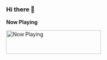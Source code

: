 ### Hi there 👋

**Now Playing**

<a href="https://spotify-currently.vercel.app/now-playing?open">
    <img src="https://spotify-currently.vercel.app/now-playing" width="256" height="64" alt="Now Playing">
</a>


<!--
**NisargIO/NisargIO** is a ✨ _special_ ✨ repository because its `README.md` (this file) appears on your GitHub profile.

Here are some ideas to get you started:

- 🔭 I’m currently working on ...
- 🌱 I’m currently learning ...
- 👯 I’m looking to collaborate on ...
- 🤔 I’m looking for help with ...
- 💬 Ask me about ...
- 📫 How to reach me: ...
- 😄 Pronouns: ...
- ⚡ Fun fact: ...
-->
